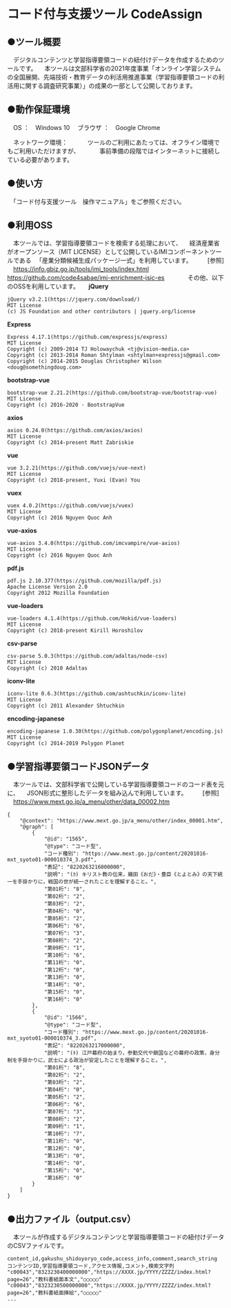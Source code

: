 # コード付与支援ツール CodeAssign

## ●ツール概要

　デジタルコンテンツと学習指導要領コードの紐付けデータを作成するためのツールです。
　本ツールは文部科学省の2021年度事業「オンライン学習システムの全国展開、先端技術・教育データの利活用推進事業（学習指導要領コードの利活用に関する調査研究事業）」の成果の一部として公開しております。

## ●動作保証環境

　OS		：　Windows 10
　ブラウザ	：　Google Chrome

　ネットワーク環境：
　　　ツールのご利用にあたっては、オフライン環境でもご利用いただけますが、
　　　事前準備の段階ではインターネットに接続している必要があります。


## ●使い方

　「コード付与支援ツール　操作マニュアル」をご参照ください。


## ●利用OSS

　本ツールでは、学習指導要領コードを検索する処理において、
　経済産業省がオープンソース（MIT LICENSE）として公開しているIMIコンポーネントツールである
　「産業分類候補生成パッケージ一式」を利用しています。
　
　[参照]
　https://info.gbiz.go.jp/tools/imi_tools/index.html
　https://github.com/code4sabae/imi-enrichment-jsic-es
　
　
　その他、以下のOSSを利用しています。
　
**jQuery**
```
jQuery v3.2.1(https://jquery.com/download/)
MIT License
(c) JS Foundation and other contributors | jquery.org/license
```

**Express**
```
Express 4.17.1(https://github.com/expressjs/express)
MIT License
Copyright (c) 2009-2014 TJ Holowaychuk <tj@vision-media.ca>
Copyright (c) 2013-2014 Roman Shtylman <shtylman+expressjs@gmail.com>
Copyright (c) 2014-2015 Douglas Christopher Wilson <doug@somethingdoug.com>
```

**bootstrap-vue**
```
bootstrap-vue 2.21.2(https://github.com/bootstrap-vue/bootstrap-vue)
MIT License
Copyright (c) 2016-2020 - BootstrapVue
```

**axios**
```
axios 0.24.0(https://github.com/axios/axios)
MIT License
Copyright (c) 2014-present Matt Zabriskie
```

**vue**
```
vue 3.2.21(https://github.com/vuejs/vue-next)
MIT License
Copyright (c) 2018-present, Yuxi (Evan) You
```

**vuex**
```
vuex 4.0.2(https://github.com/vuejs/vuex)
MIT License
Copyright (c) 2016 Nguyen Quoc Anh
```

**vue-axios**
```
vue-axios 3.4.0(https://github.com/imcvampire/vue-axios)
MIT License
Copyright (c) 2016 Nguyen Quoc Anh
```

**pdf.js**
```
pdf.js 2.10.377(https://github.com/mozilla/pdf.js)
Apache License Version 2.0
Copyright 2012 Mozilla Foundation
```

**vue-loaders**
```
vue-loaders 4.1.4(https://github.com/Hokid/vue-loaders)
MIT License
Copyright (c) 2018-present Kirill Horoshilov
```

**csv-parse**
```
csv-parse 5.0.3(https://github.com/adaltas/node-csv)
MIT License
Copyright (c) 2010 Adaltas
```

**iconv-lite**
```
iconv-lite 0.6.3(https://github.com/ashtuchkin/iconv-lite)
MIT License
Copyright (c) 2011 Alexander Shtuchkin
```

**encoding-japanese**
```
encoding-japanese 1.0.30(https://github.com/polygonplanet/encoding.js)
MIT License
Copyright (c) 2014-2019 Polygon Planet
```



## ●学習指導要領コードJSONデータ

　本ツールでは、文部科学省で公開している学習指導要領コードのコード表を元に、
　JSON形式に整形したデータを組み込んで利用しています。
　
　[参照]
　https://www.mext.go.jp/a_menu/other/data_00002.htm

```
{
	"@context": "https://www.mext.go.jp/a_menu/other/index_00001.htm",
	"@graph": [
		{
			"@id": "1565",
			"@type": "コード型",
			"コード種別": "https://www.mext.go.jp/content/20201016-mxt_syoto01-000010374_3.pdf",
			"表記": "8220263216000000",
			"説明": "(ｶ) キリスト教の伝来，織田《おだ》・豊臣《とよとみ》の天下統一を手掛かりに，戦国の世が統一されたことを理解すること。",
			"第01桁": "8",
			"第02桁": "2",
			"第03桁": "2",
			"第04桁": "0",
			"第05桁": "2",
			"第06桁": "6",
			"第07桁": "3",
			"第08桁": "2",
			"第09桁": "1",
			"第10桁": "6",
			"第11桁": "0",
			"第12桁": "0",
			"第13桁": "0",
			"第14桁": "0",
			"第15桁": "0",
			"第16桁": "0"
		},
		{
			"@id": "1566",
			"@type": "コード型",
			"コード種別": "https://www.mext.go.jp/content/20201016-mxt_syoto01-000010374_3.pdf",
			"表記": "8220263217000000",
			"説明": "(ｷ) 江戸幕府の始まり，参勤交代や鎖国などの幕府の政策，身分制を手掛かりに，武士による政治が安定したことを理解すること。",
			"第01桁": "8",
			"第02桁": "2",
			"第03桁": "2",
			"第04桁": "0",
			"第05桁": "2",
			"第06桁": "6",
			"第07桁": "3",
			"第08桁": "2",
			"第09桁": "1",
			"第10桁": "7",
			"第11桁": "0",
			"第12桁": "0",
			"第13桁": "0",
			"第14桁": "0",
			"第15桁": "0",
			"第16桁": "0"
		}
	]
}
```



## ●出力ファイル（output.csv）

　本ツールが作成するデジタルコンテンツと学習指導要領コードの紐付けデータのCSVファイルです。

```
content_id,gakushu_shidoyoryo_code,access_info,comment,search_string
コンテンツID,学習指導要領コード,アクセス情報,コメント,検索文字列
"c00043","8323230400000000","https://XXXX.jp/YYYY/ZZZZ/index.html?page=26","教科書紙面本文","○○○○○"
"c00043","8323230500000000","https://XXXX.jp/YYYY/ZZZZ/index.html?page=26","教科書紙面挿絵","○○○○○"
...
```



